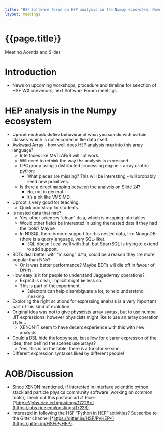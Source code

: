 ```yaml
---
title: "HSF Software Forum on HEP analysis in the Numpy ecosystem, November 7, 2018"
layout: meetings
---
```


# {{page.title}}

[Meeting Agenda and Slides](https://indico.cern.ch/event/745288/)

Introduction
============
-   News on upcoming workshops, procedure and timeline for selection of
    HSF WG convenors, next Software Forum meetings.

HEP analysis in the Numpy ecosystem
===================================
-   Uproot-methods define behaviour of what you can do with certain
    classes, which is not encoded in the data itself.
-   Awkward Array - how well does HEP analysis map into this array
    language?
    -   Interfaces like MATLAB/R will not work.
    -   Will need to rethink the way the analysis is expressed.
    -   LPC group using a distributed processing engine - array centric
        python:
        -   What pieces are missing? This will be interesting - will
            probably need new primitives.
    -   Is there a direct mapping between the analysis on Slide 24?
        -   No, not in general.
        -   It’s a bit like VMSIMD.
-   Uproot is very good for teaching.
    -   Quick bootstrap for students.
-   Is nested data that rare?
    -   Yes, other sciences “clean” data, which is mapping into tables.
    -   Would other fields be interested in using the nested data if
        they had the tools? Maybe.
    -   In NOSQL there is more support for this nested data, like
        MongoDB (there is a query language, very SQL-like).
        -   SQL doesn’t deal well with that, but SparkSQL is trying to
            extend to add support.
-   BDTs deal better with “missing” data, could be a reason they are
    more popular than NNs?
    -   Or is was better performance? Maybe BDTs will die off in favour
        of DNNs.
-   How easy is it for people to understand JaggedArray operations?
    -   Explicit is clear, implicit might be less so.
    -   This is part of the experiment.
        -   Selectors can help disambiguate a lot, to help understand
            masking.
-   Exploring the right solutions for expressing analysis is a very
    important part of this kind of evolution.
-   Original idea was not to give physicists array syntax, but to use
    numba JIT expressions; however physicists might like to use an
    array operation style...
    -   XENON1T seem to have decent experience with this with new
        analysts.
-   Could a DSL hide the loopyness, but allow for clearer expression of
    the idea, then behind the scenes use arrays?
    -   Yes, this is on the table, there is a functor version.
-   Different expression syntaxes liked by different people!

AOB/Discussion
==============
-   Since XENON mentioned, if interested in interface scientific python
    stack and particle physics community software (working on common
    tools), check out this postdoc ad at Rice:
    [*https://jobs.rice.edu/postings/17226*](https://jobs.rice.edu/postings/17226).
-   Interested in following the HSF “Python in HEP” activities?
    Subscribe to the Gitter channel
    [*https://gitter.im/HSF/PyHEP*](https://gitter.im/HSF/PyHEP).
